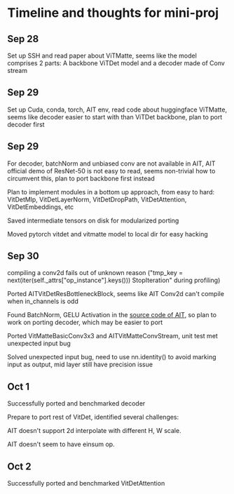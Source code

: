 # Timeline and thoughts for mini-proj

## Sep 28
Set up SSH and read paper about ViTMatte, seems like the model comprises 2 parts: A backbone ViTDet model and a decoder made of Conv stream 

## Sep 29
Set up Cuda, conda, torch, AIT env, read code about huggingface ViTMatte, seems like decoder easier to start with than ViTDet backbone, plan to port decoder first

## Sep 29
For decoder, batchNorm and unbiased conv are not available in AIT, AIT official demo of ResNet-50 is not easy to read, seems non-trivial how to circumvent this, plan to port backbone first instead

Plan to implement modules in a bottom up approach, from easy to hard: VitDetMlp, VitDetLayerNorm, VitDetDropPath, VitDetAttention, VitDetEmbeddings, etc

Saved intermediate tensors on disk for modularized porting

Moved pytorch vitdet and vitmatte model to local dir for easy hacking

## Sep 30



compiling a conv2d fails out of unknown reason ("tmp_key = next(iter(self._attrs["op_instance"].keys()))
StopIteration" during profiling)

Ported AITVitDetResBottleneckBlock, seems like AIT Conv2d can't compile when in_channels is odd

Found BatchNorm, GELU Activation in the [source code of AIT](https://github.com/facebookincubator/AITemplate/blob/d5d0acd4fd1aed1c316a5860a2bf6425483df4e1/python/aitemplate/frontend/nn/activation.py), so plan to work on porting decoder, which may be easier to port

Ported VitMatteBasicConv3x3 and AITVitMatteConvStream, unit test met unexpected input bug

Solved unexpected input bug, need to use nn.identity() to avoid marking input as output, mid layer still have precision issue

## Oct 1
Successfully ported and benchmarked decoder

Prepare to port rest of VitDet, identified several challenges: 

AIT doesn't support 2d interpolate with different H, W scale. 

AIT doesn't seem to have einsum op.

## Oct 2
Successfully ported and benchmarked  VitDetAttention